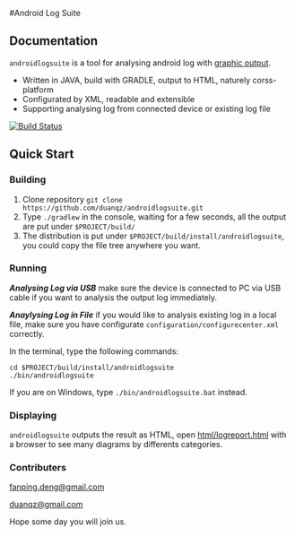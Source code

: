 #Android Log Suite

## Documentation

`androidlogsuite` is a tool for analysing android log with [graphic output](html/logreport.html).

- Written in JAVA, build with GRADLE, output to HTML, naturely corss-platform
- Configurated by XML, readable and extensible
- Supporting analysing log from connected device or existing log file

[![Build Status](https://travis-ci.org/duanqz/androidlogsuite.svg?branch=master)](https://github.com/duanqz/androidlogsuite)


## Quick Start

### Building

1. Clone repository `git clone https://github.com/duanqz/androidlogsuite.git`
2. Type `./gradlew` in the console, waiting for a few seconds, all the output are put under `$PROJECT/build/`
3. The distribution is put under `$PROJECT/build/install/androidlogsuite`, you could copy the file tree anywhere you want.

### Running

***Analysing Log via USB*** make sure the device is connected to PC via USB cable if you want to analysis the output log immediately. 

***Anaylysing Log in File*** if you would like to analysis existing log in a local file, make sure you have configurate `configuration/configurecenter.xml` correctly.

In the terminal, type the following commands:

    cd $PROJECT/build/install/androidlogsuite
    ./bin/androidlogsuite

If you are on Windows, type `./bin/androidlogsuite.bat` instead.

### Displaying

`androidlogsuite` outputs the result as HTML, open [html/logreport.html](html/logreport.html) with a browser to see many diagrams by differents categories.

### Contributers

[fanping.deng@gmail.com](fanping.deng@gmail.com)

[duanqz@gmail.com](duanqz@gmail.com)

Hope some day you will join us.